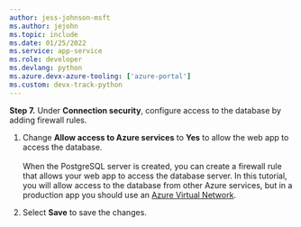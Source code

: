 ```yaml
---
author: jess-johnson-msft
ms.author: jejohn
ms.topic: include
ms.date: 01/25/2022
ms.service: app-service
ms.role: developer
ms.devlang: python
ms.azure.devx-azure-tooling: ['azure-portal']
ms.custom: devx-track-python
---
```


**Step 7.** Under **Connection security**, configure access to the database by adding firewall rules.

1. Change **Allow access to Azure services** to **Yes** to allow the web app to access the database.
<br/><br/>
When the PostgreSQL server is created, you can create a firewall rule that allows your web app to access the database server. In this tutorial, you will allow access to the database from other Azure services, but in a production app you should use an [Azure Virtual Network](/azure/virtual-network/virtual-networks-overview).

2. Select **Save** to save the changes.